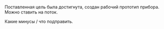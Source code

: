 Поставленная цель была достигнута, создан рабочий прототип прибора. Можно ставить на поток. 

Какие минусы / что подправить. 
